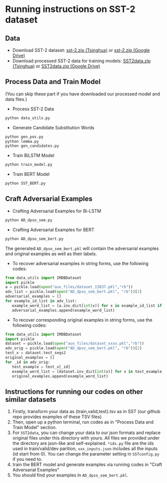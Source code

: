 # Running instructions on SST-2 dataset
## Data
- Download SST-2 dataset: [sst-2.zip (Tsinghua)](https://cloud.tsinghua.edu.cn/d/b6b35b7b7fdb43c1bf8c/files/?p=%2Fsst-2.zip) or [sst-2.zip (Google Drive)](https://drive.google.com/file/d/1f8Wmj3jqTzdstGdj8x1YDdh4d6axDDrE/view?usp=sharing)
- Download processed SST-2 data for training models: [SST2data.zip (Tsinghua)](https://cloud.tsinghua.edu.cn/d/b6b35b7b7fdb43c1bf8c/files/?p=%2FSST2data.zip) or [SST2data.zip (Google Drive)](https://drive.google.com/file/d/1qV8jnDeFoZgSZlT3pO3jFMoaTIPGIb6G/view?usp=sharing)
## Process Data and Train Model
(You can skip these part if you have downloaded our processed model and data files.)

- Process SST-2 Data
```bash
python data_utils.py
```
- Generate Candidate Substitution Words 
```bash
python gen_pos.py
python lemma.py
python gen_candidates.py
```
- Train BiLSTM Model  
```bash
python train_model.py
```
- Train BERT Model 
```bash 
python SST_BERT.py
```
## Craft Adversarial Examples
- Crafting Adversarial Examples for Bi-LSTM
```bash
python AD_dpso_sem.py
```
- Crafting Adversarial Examples for BERT
```bash
python AD_dpso_sem_bert.py
```
The generated `AD_dpso_sem_bert.pkl` will contain the adversarial examples and original examples as well as their labels.

- To recover adversarial examples in string forms, use the following codes:
```python
from data_utils import IMDBDataset
import pickle
a = pickle.load(open("aux_files/dataset_13837.pkl","rb"))
adv_list = pickle.load(open("AD_dpso_sem_bert.pkl", "rb"))[3]
adversarial_examples = []
for example_id_list in adv_list:
   example_word_list = [a.inv_dict[int(x)] for x in example_id_list if int(x)!=0]
   adversarial_examples.append(example_word_list)
```
- To recover corresponding original examples in string forms, use the following codes:
```python
from data_utils import IMDBDataset
import pickle
dataset = pickle.load(open("aux_files/dataset_xxxx.pkl","rb"))
adv_orig = pickle.load(open("AD_dpso_sem_bert.pkl", "rb"))[2]
test_x = dataset.test_seqs2
original_examples = []
for _id in adv_orig:
   test_example = test_x[_id]
   example_word_list = [dataset.inv_dict[int(x)] for x in test_example if int(x)!=0]
   original_examples.append(example_word_list)
```

## Instructions for running our codes on other similar datasets
1. Firstly, transform your data as {train,valid,test}.tsv as in SST (our github repo provides examples of these TSV files)
2. Then, open up a python terminal, run codes as in "Process Data and Train Model" section.
3. For `SST2data`, you can change your data to our json formats and replace original files under this directory with yours.
All files we provided under the directory are json-like and self-explained. `*ids.py` file are the ids used in train/valid/dev parition, `xxx_inputs.json` includes all the inputs (id start from 0).
 You can change the parameter setting in `SSTconfig.py` if you need to.
4. train the BERT model and generate examples via running codes in "Craft Adversarial Examples"
5. You should find your examples in `AD_dpso_sem_bert.pkl`.
